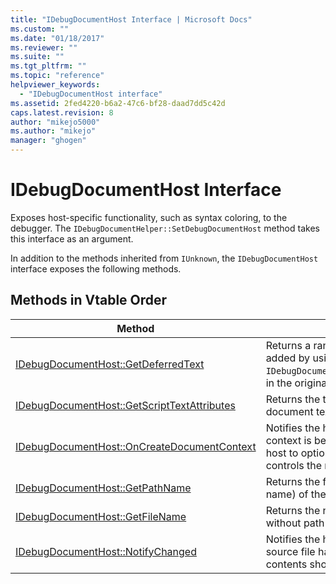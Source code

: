 ```yaml
---
title: "IDebugDocumentHost Interface | Microsoft Docs"
ms.custom: ""
ms.date: "01/18/2017"
ms.reviewer: ""
ms.suite: ""
ms.tgt_pltfrm: ""
ms.topic: "reference"
helpviewer_keywords:
  - "IDebugDocumentHost interface"
ms.assetid: 2fed4220-b6a2-47c6-bf28-daad7dd5c42d
caps.latest.revision: 8
author: "mikejo5000"
ms.author: "mikejo"
manager: "ghogen"
---
```

# IDebugDocumentHost Interface
Exposes host-specific functionality, such as syntax coloring, to the debugger. The `IDebugDocumentHelper::SetDebugDocumentHost` method takes this interface as an argument.

 In addition to the methods inherited from `IUnknown`, the `IDebugDocumentHost` interface exposes the following methods.

## Methods in Vtable Order

|Method|Description|
|------------|-----------------|
|[IDebugDocumentHost::GetDeferredText](../../winscript/reference/idebugdocumenthost-getdeferredtext.md)|Returns a range of characters that were added by using `IDebugDocumentHelper::AddDeferredText`, in the original host document.|
|[IDebugDocumentHost::GetScriptTextAttributes](../../winscript/reference/idebugdocumenthost-getscripttextattributes.md)|Returns the text attributes for a block of document text.|
|[IDebugDocumentHost::OnCreateDocumentContext](../../winscript/reference/idebugdocumenthost-oncreatedocumentcontext.md)|Notifies the host that a new document context is being created, and allows the host to optionally return an object that controls the new context.|
|[IDebugDocumentHost::GetPathName](../../winscript/reference/idebugdocumenthost-getpathname.md)|Returns the full path (including the file name) of the document's source file.|
|[IDebugDocumentHost::GetFileName](../../winscript/reference/idebugdocumenthost-getfilename.md)|Returns the name of the document, without path information.|
|[IDebugDocumentHost::NotifyChanged](../../winscript/reference/idebugdocumenthost-notifychanged.md)|Notifies the host that the document's source file has been saved and that its contents should be refreshed.|